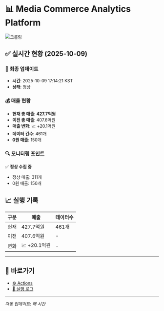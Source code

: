 # 📊 Media Commerce Analytics Platform

![크롤링](https://img.shields.io/badge/크롤링-정상-green)

## ✅ 실시간 현황 (2025-10-09)

### 📍 최종 업데이트
- **시간**: 2025-10-09 17:14:21 KST
- **상태**: 정상

### 💰 매출 현황
- **현재 총 매출**: **427.7억원**
- **이전 총 매출**: 407.6억원
- **매출 변화**: 📈 +20.1억원
- **데이터 건수**: 461개
- **0원 매출**: 150개

### 🔍 모니터링 포인트

✅ **정상 수집 중**
- 정상 매출: 311개
- 0원 매출: 150개


## 📈 실행 기록

| 구분 | 매출 | 데이터수 |
|------|------|----------|
| 현재 | 427.7억원 | 461개 |
| 이전 | 407.6억원 | - |
| 변화 | 📈 +20.1억원 | - |

---

## 🔗 바로가기

- [⚙️ Actions](../../actions)
- [📝 실행 로그](../../actions/workflows/daily_scraping.yml)

---

*자동 업데이트: 매 시간*

